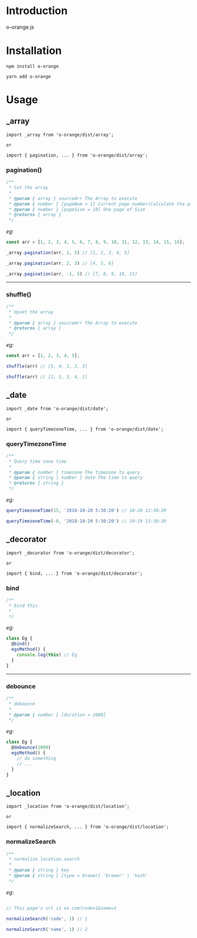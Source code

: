 # Introduction

o-orange.js

# Installation

```shell
npm install o-orange
```

```shell
yarn add o-orange
```

# Usage

## _array

```shell
import _array from 'o-orange/dist/array';

or

import { pagination, ... } from 'o-orange/dist/array';
```

### pagination()

```js
/**
 * Cut the array
 *
 * @param { array } sourceArr The Array to execute
 * @param { number } [pageNum = 1] Current page number(Calculate the page number from the back when it is negative)
 * @param { number } [pageSize = 10] One page of Size
 * @returns { array }
 */
```

*eg:*

```js
const arr = [1, 2, 3, 4, 5, 6, 7, 8, 9, 10, 11, 12, 13, 14, 15, 16];

_array.pagination(arr, 1, 5) // [1, 2, 3, 4, 5]

_array.pagination(arr, 2, 3) // [4, 5, 6]

_array.pagination(arr, -1, 5) // [7, 8, 9, 10, 11]
```

---

### shuffle()

```js
/**
 * Upset the array
 *
 * @param { array } sourceArr The Array to execute
 * @returns { array }
 */
```

*eg:*

```js
const arr = [1, 2, 3, 4, 5];

shuffle(arr) // [5, 4, 1, 2, 3]

shuffle(arr) // [2, 5, 3, 4, 1]
```

## _date

```shell
import _date from 'o-orange/dist/date';

or

import { queryTimezoneTime, ... } from 'o-orange/dist/date';
```

### queryTimezoneTime

```js
/**
 * Query time zone time
 *
 * @param { number } timezone The timezone to query
 * @param { string | number } date The time to query
 * @returns { string }
 */
```

*eg:*

```js
queryTimezoneTime(15, '2018-10-20 5:30:20') // 10-20 12:30:20

queryTimezoneTime(-8, '2018-10-20 5:30:20') // 10-19 13:30:20
```

## _decorator

```shell
import _decorator from 'o-orange/dist/decorator';

or

import { bind, ... } from 'o-orange/dist/decorator';
```

### bind

```js
/**
 * bind this
 *
 */
```

*eg:*

```js
class Eg {
  @bind()
  egsMethod() {
    console.log(this) // Eg
  }
}
```

---

### debounce

```js
/**
 * debounce
 *
 * @param { number } [duration = 2000]
 */
```

*eg:*

```js
class Eg {
  @debounce(1000)
  egsMethod() {
    // do something
    // ...
  }
}
```

## _location

```shell
import _location from 'o-orange/dist/location';

or

import { normalizeSearch, ... } from 'o-orange/dist/location';
```

### normalizeSearch

```js
/**
 * normalize location.search
 * 
 * @param { string } key
 * @param { string } [type = brower] 'brower' | 'hash'
 */
```

*eg:*

```js

// This page's url is xx.com?code=1&name=2

normalizeSearch('code', 1) // 1

normalizeSearch('name', 1) // 2
```